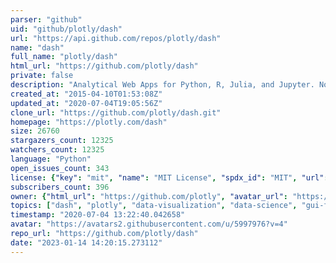 ```yaml
---
parser: "github"
uid: "github/plotly/dash"
url: "https://api.github.com/repos/plotly/dash"
name: "dash"
full_name: "plotly/dash"
html_url: "https://github.com/plotly/dash"
private: false
description: "Analytical Web Apps for Python, R, Julia, and Jupyter. No JavaScript Required."
created_at: "2015-04-10T01:53:08Z"
updated_at: "2020-07-04T19:05:56Z"
clone_url: "https://github.com/plotly/dash.git"
homepage: "https://plotly.com/dash"
size: 26760
stargazers_count: 12325
watchers_count: 12325
language: "Python"
open_issues_count: 343
license: {"key": "mit", "name": "MIT License", "spdx_id": "MIT", "url": "https://api.github.com/licenses/mit", "node_id": "MDc6TGljZW5zZTEz"}
subscribers_count: 396
owner: {"html_url": "https://github.com/plotly", "avatar_url": "https://avatars2.githubusercontent.com/u/5997976?v=4", "login": "plotly", "type": "Organization"}
topics: ["dash", "plotly", "data-visualization", "data-science", "gui-framework", "flask", "react", "python", "finance", "bioinformatics", "technical-computing", "charting", "plotly-dash", "web-app", "productivity", "no-javascript", "modeling", "r", "rstats", "jupyter"]
timestamp: "2020-07-04 13:22:40.042658"
avatar: "https://avatars2.githubusercontent.com/u/5997976?v=4"
repo_url: "https://github.com/plotly/dash"
date: "2023-01-14 14:20:15.273112"
---
```

